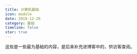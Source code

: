 ```yaml
---
title: 计算机基础
icon: module
date: 2019-12-26
category: 基础
timeline: false
star: true
---
```


这些是一些最为基础的内容，是后来补充进博客中的，供访客查阅。

<!-- more -->

<AutoCatalog />

